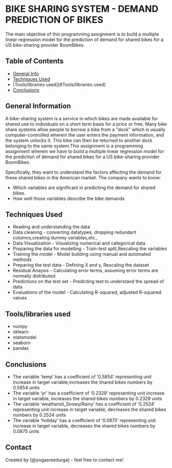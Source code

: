 # BIKE SHARING SYSTEM - DEMAND PREDICTION OF BIKES
The main objective of this programming assignment is to build a multiple linear regression model for the prediction of demand for shared bikes for a US bike-sharing provider BoomBikes.

## Table of Contents
* [General Info](#general-information)
* [Techniques Used](#Techniques-used)
* [Tools/libraries used](#Tools/libraries used)
* [Conclusions](#conclusions)


## General Information
A bike-sharing system is a service in which bikes are made available for shared use to individuals on a short term basis for a price or free. Many bike share systems allow people to borrow a bike from a "dock" which is usually computer-controlled wherein the user enters the payment information, and the system unlocks it. This bike can then be returned to another dock belonging to the same system.This assignment is a programming assignment wherein we have to build a multiple linear regression model for the prediction of demand for shared bikes for a US bike-sharing provider BoomBikes.

Specifically, they want to understand the factors affecting the demand for these shared bikes in the American market. The company wants to know:

-  Which variables are significant in predicting the demand for shared bikes.
-  How well those variables describe the bike demands

## Techniques Used
-  Reading and understanding the data
-  Data cleaning - converting datatypes, dropping redundant columns,creating dummy variables,etc.,
-  Data Visualization - Visualizing numerical and categorical data
-  Preparing the data for modelling - Train-test split,Rescaling the variables
-  Training the model - Model building using manual and automated methods
-  Preparing the test data - Defining X and y, Rescaling the dataset
-  Residual Anaysis - Calculating error terms, assuming error terms are normally distributed
-  Predictions on the test set - Predicting test to understand the spread of data
-  Evaluations of the model - Calculating R-squared, adjusted R-squared values

## Tools/libraries used
-  numpy
-  sklearn
-  statsmodel
-  seaborn
-  pandas

## Conclusions
-  The variable ‘temp’ has a coefficient of ‘0.5854' representing unit increase in target variable,increases the shared bikes numbers by 0.5854 units
-  The variable ‘yr’ has a coefficient of ‘0.2329’ representing unit increase in target variable, increases the shared bikes numbers by 0.2329 units
-  The variable ‘weathersit_Snowy/Rainy’ has a coefficient of ‘0.2524’ representing unit increase in target variable, decreases the shared bikes numbers by 0.2524 units
-  The variable ‘holiday’ has a coefficient of ‘0.0875’ representing unit increase in target variable, decreases the shared bikes numbers by 0.0875 units

## Contact
Created by [@yogasreedurga] - feel free to contact me!
